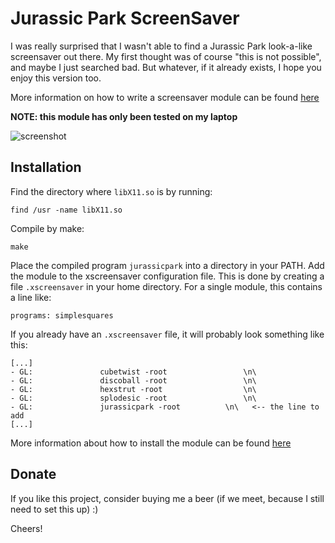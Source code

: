 # Jurassic Park ScreenSaver

I was really surprised that I wasn't able to find a Jurassic
Park look-a-like screensaver out there.
My first thought was of course "this is not possible", and maybe I just searched
bad. But whatever, if it already exists, I hope you enjoy this version too.

More information on how to write a screensaver module can be found [here](http://www.dis.uniroma1.it/~liberato/screensaver/)

**NOTE: this module has only been tested on my laptop**

![screenshot](https://raw.githubusercontent.com/toohottohoot/jurassicparksaver/master/screensaver.png)

## Installation

Find the directory where `libX11.so` is by running:
```
find /usr -name libX11.so
```

Compile by make:
```
make
```

Place the compiled program `jurassicpark` into a directory in your PATH.
Add the module to the xscreensaver configuration file. This is done by creating a file `.xscreensaver` in your home directory. For a single module, this contains a line like:
```
programs: simplesquares
```

If you already have an `.xscreensaver` file, it will probably look something like this:

```
[...]
- GL: 				cubetwist -root				    \n\
- GL: 				discoball -root				    \n\
- GL: 				hexstrut -root				    \n\
- GL: 				splodesic -root				    \n\
- GL: 				jurassicpark -root		    \n\   <-- the line to add
[...]
```

More information about how to install the module can be found [here](http://www.dis.uniroma1.it/~liberato/screensaver/install.html)

## Donate
If you like this project, consider buying me a beer (if we meet, because I still need to set this up) :)

Cheers!
